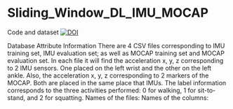 # Sliding_Window_DL_IMU_MOCAP
Code and dataset
[![DOI](https://zenodo.org/badge/506383720.svg)](https://zenodo.org/badge/latestdoi/506383720)


Database Attribute Information
There are 4 CSV files corresponding to IMU training set, IMU evaluation set; as well as MOCAP training set and MOCAP evaluation set.
In each file it will find the acceleration x, y, z corresponding to 2 IMU sensors. One placed on the left wrist and the other on the left ankle. Also, the acceleration x, y, z corresponding to 2 markers of the MOCAP. Both are placed in the same place that IMUs.
The label information corresponds to the three activities performed: 0 for walking, 1 for sit-to-stand, and 2 for squatting.
Names of the files:
Names of the columns: 
